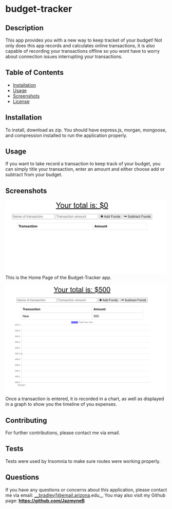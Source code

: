 # budget-tracker

  ## Description
  This app provides you with a new way to keep tracket of your budget! Not only does this app records and calculates online transactions, it is also capable of recording your transactions offline so you wont have to worry about connection issues interrupting your transactions.

  ## Table of Contents
  * [Installation](#installation)
  * [Usage](#usage)
  * [Screenshots](#screenshots)
  * [License](#license)
  
  ## Installation
  To install, download as zip. You should have express.js, morgan, mongoose, and compression installed to run the application properly.

  ## Usage
  If you want to take record a transaction to keep track of your budget, you can simply title your transaction, enter an amount and either choose add or subtract from your budget. 

  ## Screenshots
  ![alt text](./home.JPG "Home Page")
  This is the Home Page of the Budget-Tracker app.

  ![alt text](./record.JPG "Recording of Transaction")
  Once a transaction is entered, it is recorded in a chart, as well as displayed in a graph to show you the timeline of you expenses.

  

  ## Contributing
  For further contributions, please contact me via email.

  ## Tests
  Tests were used by Insomnia to make sure routes were working properly.

  ## Questions
  If you have any questions or concerns about this application, please contact me via email: __bradleyj1@email.arizona.edu__ You may also visit my Github page: __https://github.com/JazmyneB__